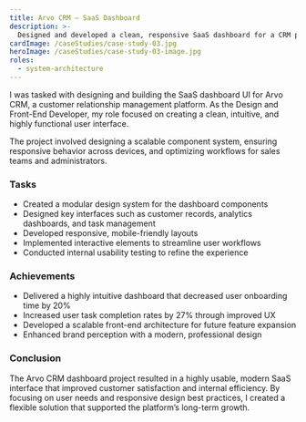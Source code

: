 ```yaml
---
title: Arvo CRM – SaaS Dashboard
description: >-
  Designed and developed a clean, responsive SaaS dashboard for a CRM platform, enhancing usability and visual clarity.
cardImage: /caseStudies/case-study-03.jpg
heroImage: /caseStudies/case-study-03-image.jpg
roles:
  - system-architecture
---
```


I was tasked with designing and building the SaaS dashboard UI for Arvo CRM, a customer relationship management platform. As the Design and Front-End Developer, my role focused on creating a clean, intuitive, and highly functional user interface.

The project involved designing a scalable component system, ensuring responsive behavior across devices, and optimizing workflows for sales teams and administrators.

### Tasks

- Created a modular design system for the dashboard components
- Designed key interfaces such as customer records, analytics dashboards, and task management
- Developed responsive, mobile-friendly layouts
- Implemented interactive elements to streamline user workflows
- Conducted internal usability testing to refine the experience

### Achievements

- Delivered a highly intuitive dashboard that decreased user onboarding time by 20%
- Increased user task completion rates by 27% through improved UX
- Developed a scalable front-end architecture for future feature expansion
- Enhanced brand perception with a modern, professional design

### Conclusion

The Arvo CRM dashboard project resulted in a highly usable, modern SaaS interface that improved customer satisfaction and internal efficiency. By focusing on user needs and responsive design best practices, I created a flexible solution that supported the platform’s long-term growth.
